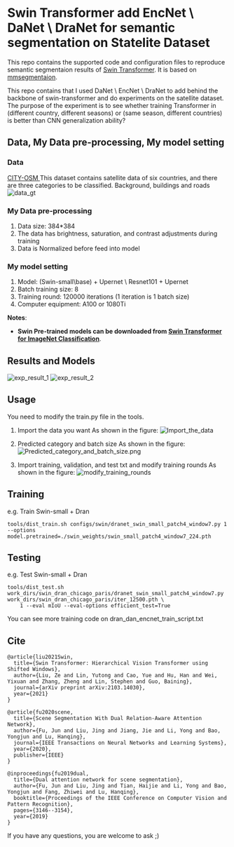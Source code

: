 # Swin Transformer add EncNet \ DaNet \ DraNet for semantic segmentation on Statelite Dataset

This repo contains the supported code and configuration files to reproduce semantic segmentaion results of [Swin Transformer](https://arxiv.org/pdf/2103.14030.pdf). It is based on [mmsegmentaion](https://github.com/open-mmlab/mmsegmentation/tree/v0.11.0).

This repo contains that I used DaNet \ EncNet \ DraNet to add behind the backbone of swin-transformer and do experiments on the satellite dataset.
The purpose of the experiment is to see whether training Transformer in (different country, different seasons) or (same season, different countries) is better than CNN generalization ability?



## Data, My Data pre-processing, My model setting

### Data

 [CITY-OSM ](https://zenodo.org/record/1154821#.YVFomtMzYUr) 
 This dataset contains satellite data of six countries, and there are three categories to be classified. Background, buildings and roads
 ![data_gt](./image/data_gt.png)
 
 ### My Data pre-processing
 
 1. Data size: 384*384
 2. The data has brightness, saturation, and contrast adjustments during training
 3. Data is Normalized before feed into model

 ### My model setting

1. Model: (Swin-small\base) + Upernet \ Resnet101 + Upernet
2. Batch training size: 8
3. Training round: 120000 iterations (1 iteration is 1 batch size)
4. Computer equipment: A100 or 1080Ti

**Notes**: 

- **Swin Pre-trained models can be downloaded from [Swin Transformer for ImageNet Classification](https://github.com/microsoft/Swin-Transformer)**.

## Results and Models

![exp_result_1](./image/exp_result_1.png)
![exp_result_2](./image/exp_result_2.png)

## Usage
You need to modify the train.py file in the tools. 
1. Import the data you want
As shown in the figure:
![Import_the_data](./image/Import_the_data.png)

2. Predicted category and batch size
As shown in the figure:
![Predicted_category_and_batch_size.png](./image/Predicted_category_and_batch_size.png)

2. Import training, validation, and test txt and modify training rounds
As shown in the figure:
![modify_training_rounds](./image/modify_training_rounds.png)

## Training
e.g. 
Train Swin-small + Dran
```
tools/dist_train.sh configs/swin/dranet_swin_small_patch4_window7.py 1 --options  model.pretrained=./swin_weights/swin_small_patch4_window7_224.pth
```

## Testing
e.g.
Test Swin-small + Dran
```
tools/dist_test.sh work_dirs/swin_dran_chicago_paris/dranet_swin_small_patch4_window7.py work_dirs/swin_dran_chicago_paris/iter_12500.pth \
    1 --eval mIoU --eval-options efficient_test=True
```

You can see more training code on dran_dan_encnet_train_script.txt



## Cite
```
@article{liu2021Swin,
  title={Swin Transformer: Hierarchical Vision Transformer using Shifted Windows},
  author={Liu, Ze and Lin, Yutong and Cao, Yue and Hu, Han and Wei, Yixuan and Zhang, Zheng and Lin, Stephen and Guo, Baining},
  journal={arXiv preprint arXiv:2103.14030},
  year={2021}
}
```

```
@article{fu2020scene,
  title={Scene Segmentation With Dual Relation-Aware Attention Network},
  author={Fu, Jun and Liu, Jing and Jiang, Jie and Li, Yong and Bao, Yongjun and Lu, Hanqing},
  journal={IEEE Transactions on Neural Networks and Learning Systems},
  year={2020},
  publisher={IEEE}
}
```

```
@inproceedings{fu2019dual,
  title={Dual attention network for scene segmentation},
  author={Fu, Jun and Liu, Jing and Tian, Haijie and Li, Yong and Bao, Yongjun and Fang, Zhiwei and Lu, Hanqing},
  booktitle={Proceedings of the IEEE Conference on Computer Vision and Pattern Recognition},
  pages={3146--3154},
  year={2019}
}
```


If you have any questions, you are welcome to ask ;)



